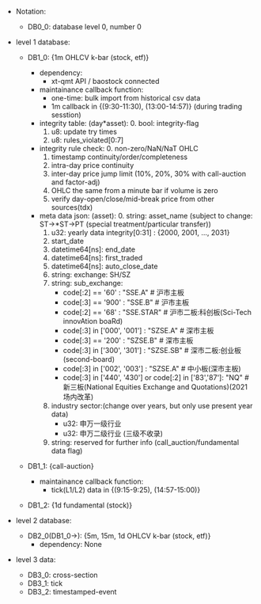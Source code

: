 - Notation:
    - DB0_0: database level 0, number 0

- level 1 database:
    - DB1_0: {1m OHLCV k-bar (stock, etf)}
        - dependency:
            - xt-qmt API / baostock connected
        - maintainance callback function:
            - one-time: bulk import from historical csv data
            - 1m callback in {(9:30-11:30), (13:00-14:57)} (during trading sesstion)
        - integrity table: (day*asset):
            0. bool: integrity-flag
            1. u8: update try times
            2. u8: rules_violated[0:7]
        - integrity rule check:
            0. non-zero/NaN/NaT OHLC
            1. timestamp continuity/order/completeness
            2. intra-day price continuity
            3. inter-day price jump limit (10%, 20%, 30% with call-auction and factor-adj)
            4. OHLC the same from a minute bar if volume is zero
            5. verify day-open/close/mid-break price from other sources(tdx)
        - meta data json: (asset):
            0. string: asset_name (subject to change: ST->*ST->PT (special treatment/particular transfer))
            1. u32: yearly data integrity[0:31] : {2000, 2001, ..., 2031}
            2. start_date
            3. datetime64[ns]: end_date
            4. datetime64[ns]: first_traded
            5. datetime64[ns]: auto_close_date
            6. string: exchange: SH/SZ
            7. string: sub_exchange:
                - code[:2] == '60'                                     : "SSE.A"    # 沪市主板
                - code[:3] == '900'                                    : "SSE.B"    # 沪市主板
                - code[:2] == '68'                                     : "SSE.STAR" # 沪市二板:科创板(Sci-Tech innovAtion boaRd)
                - code[:3] in ['000', '001']                           : "SZSE.A"   # 深市主板
                - code[:3] == '200'                                    : "SZSE.B"   # 深市主板
                - code[:3] in ['300', '301']                           : "SZSE.SB"  # 深市二板:创业板(second-board)
                - code[:3] in ['002', '003']                           : "SZSE.A"   # 中小板(深市主板)
                - code[:3] in ['440', '430'] or code[:2] in ['83','87']: "NQ"       # 新三板(National Equities Exchange and Quotations)(2021场内改革)
            8. industry sector:(change over years, but only use present year data)
                - u32: 申万一级行业
                - u32: 申万二级行业 (三级不收录)
            9. string: reserved for further info (call_auction/fundamental data flag)

    - DB1_1: {call-auction}
        - maintainance callback function:
            - tick(L1/L2) data in {(9:15-9:25), (14:57-15:00)}

    - DB1_2: {1d fundamental (stock)}
- level 2 database:
    - DB2_0(DB1_0->): {5m, 15m, 1d OHLCV k-bar (stock, etf)}
        - dependency: None

- level 3 data:
    - DB3_0: cross-section
    - DB3_1: tick
    - DB3_2: timestamped-event